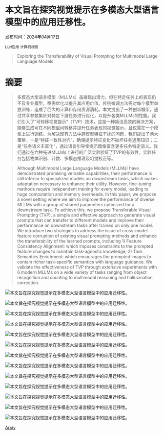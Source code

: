 # 本文旨在探究视觉提示在多模态大型语言模型中的应用迁移性。

发布时间：2024年04月17日

`LLM应用` `计算机视觉`

> Exploring the Transferability of Visual Prompting for Multimodal Large Language Models

# 摘要

> 多模态大型语言模型（MLLMs）虽展现出潜力，但在特定任务上的表现仍不及专业模型，亟需优化以提升其应用价值。传统微调方法需对每个模型单独训练，造成了巨大的计算和存储资源消耗。本文提出了一种创新框架，通过共享参数集针对特定下游任务进行优化，以提升各类MLLMs的性能。我们引入了“可转移视觉提示”（TVP）技术，这是一种简洁高效的解决方案，能够生成可在不同模型间转移并提升任务表现的视觉提示，且仅需在一个模型上进行训练。为解决现有方法中跨模型特征干扰的问题，我们提出了两大策略：一是“特征一致性对齐”，确保提示特征变化不破坏任务通用知识；二是“任务语义丰富化”，通过语言引导使提示图像富含更多任务特定语义。我们通过在六种先进MLLMs上进行的广泛实验验证了TVP的有效性，实验任务包括物体识别、计数、多模态推理及幻觉校正等。

> Although Multimodal Large Language Models (MLLMs) have demonstrated promising versatile capabilities, their performance is still inferior to specialized models on downstream tasks, which makes adaptation necessary to enhance their utility. However, fine-tuning methods require independent training for every model, leading to huge computation and memory overheads. In this paper, we propose a novel setting where we aim to improve the performance of diverse MLLMs with a group of shared parameters optimized for a downstream task. To achieve this, we propose Transferable Visual Prompting (TVP), a simple and effective approach to generate visual prompts that can transfer to different models and improve their performance on downstream tasks after trained on only one model. We introduce two strategies to address the issue of cross-model feature corruption of existing visual prompting methods and enhance the transferability of the learned prompts, including 1) Feature Consistency Alignment: which imposes constraints to the prompted feature changes to maintain task-agnostic knowledge; 2) Task Semantics Enrichment: which encourages the prompted images to contain richer task-specific semantics with language guidance. We validate the effectiveness of TVP through extensive experiments with 6 modern MLLMs on a wide variety of tasks ranging from object recognition and counting to multimodal reasoning and hallucination correction.

![本文旨在探究视觉提示在多模态大型语言模型中的应用迁移性。](../../..//opt/data/Projects/HuggingArxiv/paper_images/2404.11207/x1.png)

![本文旨在探究视觉提示在多模态大型语言模型中的应用迁移性。](../../..//opt/data/Projects/HuggingArxiv/paper_images/2404.11207/x2.png)

![本文旨在探究视觉提示在多模态大型语言模型中的应用迁移性。](../../..//opt/data/Projects/HuggingArxiv/paper_images/2404.11207/seed_0_lr_200_add_prompt_False_model_name_instructblip_dataset_cifar10.png)

![本文旨在探究视觉提示在多模态大型语言模型中的应用迁移性。](../../..//opt/data/Projects/HuggingArxiv/paper_images/2404.11207/seed_0_lr_200_add_prompt_True_model_name_instructblip_dataset_cifar10.png)

![本文旨在探究视觉提示在多模态大型语言模型中的应用迁移性。](../../..//opt/data/Projects/HuggingArxiv/paper_images/2404.11207/seed_0_lr_200_add_prompt_False_model_name_bliva_dataset_cifar10.png)

![本文旨在探究视觉提示在多模态大型语言模型中的应用迁移性。](../../..//opt/data/Projects/HuggingArxiv/paper_images/2404.11207/seed_0_lr_200_add_prompt_True_model_name_bliva_dataset_cifar10.png)

![本文旨在探究视觉提示在多模态大型语言模型中的应用迁移性。](../../..//opt/data/Projects/HuggingArxiv/paper_images/2404.11207/x3.png)

![本文旨在探究视觉提示在多模态大型语言模型中的应用迁移性。](../../..//opt/data/Projects/HuggingArxiv/paper_images/2404.11207/x4.png)

![本文旨在探究视觉提示在多模态大型语言模型中的应用迁移性。](../../..//opt/data/Projects/HuggingArxiv/paper_images/2404.11207/x5.png)

![本文旨在探究视觉提示在多模态大型语言模型中的应用迁移性。](../../..//opt/data/Projects/HuggingArxiv/paper_images/2404.11207/x6.png)

![本文旨在探究视觉提示在多模态大型语言模型中的应用迁移性。](../../..//opt/data/Projects/HuggingArxiv/paper_images/2404.11207/small_CLEVR_True.png)

![本文旨在探究视觉提示在多模态大型语言模型中的应用迁移性。](../../..//opt/data/Projects/HuggingArxiv/paper_images/2404.11207/small_Hatefulmemes_True.png)

![本文旨在探究视觉提示在多模态大型语言模型中的应用迁移性。](../../..//opt/data/Projects/HuggingArxiv/paper_images/2404.11207/small_POPE_True.png)

[Arxiv](https://arxiv.org/abs/2404.11207)